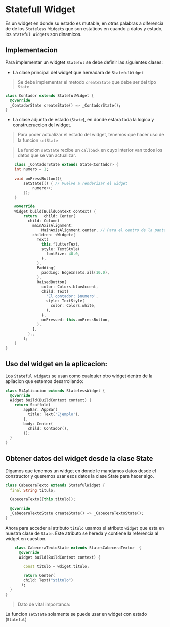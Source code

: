 # Statefull Widget

Es un widget en donde su estado es mutable, en otras palabras
a diferencia de de los `Stateless Widgets` que son estaticos en cuando
a datos y estado, los `Stateful Widgets` son dinamicos.

## Implementacion

Para implementar un widgtet `Stateful` se debe definir las siguientes clases:

* La clase principal del widget que hereadara de `StatefulWidget` 

>Se debe implementar el metodo `createState` que debe ser del tipo  `State`

```dart
class Contador extends StatefulWidget {
  @override
  _ContadorState createState() => _ContadorState();
}
```


* La clase adjunta de estado (`State`), en donde estara toda la logica y construcruccion del widget.

>Para poder actualizar el estado del widget, tenemos que hacer uso de la funcion `setState`

>La funcion `setState` recibe un `callback` en cuyo interior van todos los datos que se van actualizar. 

```dart
    class _ContadorState extends State<Contador> {
    int numero = 1;

    void onPressButton(){
        setState(() { // Vuelve a renderizar el widget
            numero++;
        });
    }    

    @override
    Widget build(BuildContext context) {
        return   child: Center(
          child: Column(
            mainAxisAlignment:
                MainAxisAlignment.center, // Para el centro de la pantalla
            children: <Widget>[
              Text(
                this.flutterText,
                style: TextStyle(
                  fontSize: 40.0,
                ),
              ),
              Padding(
                padding: EdgeInsets.all(10.0),
              ),
              RaisedButton(
                color: Colors.blueAccent,
                child: Text(
                  'El contador: $numero',
                  style: TextStyle(
                    color: Colors.white,
                  ),
                ),
                onPressed: this.onPressButton,
              ),
            ],
          ),,
        );
    }
}
```

## Uso del widget en la aplicacion:

Los `Stateful widgets` se usan como cualquier otro widget dentro de la apliacion que estemos desarrollando: 

```dart
class MiAplicacion extends StatelessWidget {
  @override
  Widget build(BuildContext context) {
    return Scaffold(
        appBar: AppBar(
          title: Text('Ejemplo'),
        ),
        body: Center(
          child: Contador(),
        ));
  }
}
```

## Obtener datos del widget desde la clase State
Digamos que tenemos un widget en donde le mandamos datos desde el constructor y queremos usar esos datos la clase State para hacer algo.

```dart
class CabeceraTexto extends StatefulWidget {
  final String titulo;

  CabeceraTexto({this.titulo});  
  
  @override
  _CabeceraTextoState createState() => _CabeceraTextoState();
}
```

Ahora para acceder al atributo `titulo` usamos el atributo `widget` que esta en nuestra clase de `State`. Este atributo se hereda y contiene la referencia al widget en cuestion.

```dart
    class CabeceraTextoState extends State<CabeceraTexto>  {
      @override
      Widget build(BuildContext context) {

        const titulo = wdiget.titulo;    

        return Center(
        child: Text("$titulo")
       );
  }
}
``` 

> Dato de vital importanca:

La funcion `setState` solamente se puede usar en widget con estado (`Stateful`)